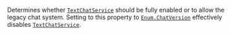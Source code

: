 Determines whether [`TextChatService`](https://create.roblox.com/docs/reference/engine/classes/TextChatService) should be fully enabled or to
allow the legacy chat system. Setting to this property to
[`Enum.ChatVersion`](https://create.roblox.com/docs/reference/engine/enums/ChatVersion) effectively disables
[`TextChatService`](https://create.roblox.com/docs/reference/engine/classes/TextChatService).